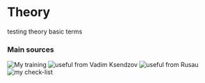 # Theory

testing theory
basic terms

### Main sources

![My training](https://docs.google.com/spreadsheets/d/1KTfKIQBriD8s4KMv-JxrjQSOefR7P5Pw0DcfwOf7XtQ/edit?usp=sharing)
![useful from Vadim Ksendzov](https://docs.google.com/spreadsheets/d/1YM7hSvpW1Gd4pqqhw8np7g2NJ6QI6Ak--IgoGuJdTcY/edit?usp=sharing)
![useful from Rusau](https://docs.google.com/spreadsheets/d/1qaCuDQMQFB7yGO8N4C_aC2ncyRobXkriReRsp-UTOE4/edit?usp=sharing)
![my check-list](https://docs.google.com/spreadsheets/d/14ypsdLsqEScqKUc5_BydgL3paAzXAnyOhhMsuqgWc2A/edit?usp=sharing)
